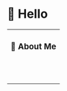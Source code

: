 #  🙋 Hello

<table>
  
<tr><td>

### 🤺 About Me




  <!-- for beauty 留个空行好看点 -->
  <div>&nbsp;</div>

</td></tr>

<tr><td>
<tr><td>




  <!-- for beauty 留个空行好看点 -->
  <div>&nbsp;</div>
  
</td></tr>

